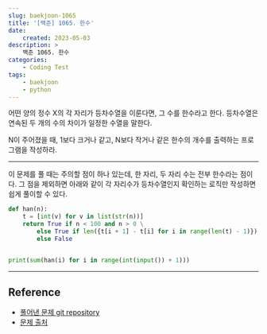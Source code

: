 ```yaml
---
slug: baekjoon-1065
title: '[백준] 1065. 한수'
date:
    created: 2023-05-03
description: >
    백준 1065. 한수
categories:
    - Coding Test
tags:
    - baekjoon
    - python
---
```


어떤 양의 정수 X의 각 자리가 등차수열을 이룬다면, 그 수를 한수라고 한다. 등차수열은 연속된 두 개의 수의 차이가 일정한 수열을 말한다.  

N이 주어졌을 때, 1보다 크거나 같고, N보다 작거나 같은 한수의 개수를 출력하는 프로그램을 작성하라.  

<!-- more -->

---

이 문제를 풀 때는 주의할 점이 하나 있는데, 한 자리, 두 자리 수는 전부 한수라는 점이다. 그 점을 제외하면 아래와 같이 각 자리수가 등차수열인지 확인하는 로직만 작성하면 쉽게 풀이할 수 있다.  

```python
def han(n):
    t = [int(v) for v in list(str(n))]
    return True if n < 100 and n > 0 \
        else True if len({t[i + 1] - t[i] for i in range(len(t) - 1)}) == 1 \
        else False


print(sum(han(i) for i in range(int(input()) + 1)))
```

---
## Reference
- [풀어낸 문제 git repository](https://github.com/djccnt15/coding_test)
- [문제 출처](https://www.acmicpc.net/problem/1065)